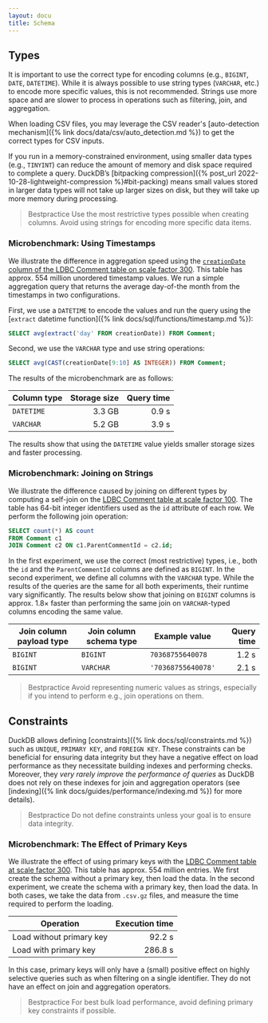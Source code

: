 ```yaml
---
layout: docu
title: Schema
---
```


## Types

It is important to use the correct type for encoding columns (e.g., `BIGINT`, `DATE`, `DATETIME`). While it is always possible to use string types (`VARCHAR`, etc.) to encode more specific values, this is not recommended. Strings use more space and are slower to process in operations such as filtering, join, and aggregation.

When loading CSV files, you may leverage the CSV reader's [auto-detection mechanism]({% link docs/data/csv/auto_detection.md %}) to get the correct types for CSV inputs.

If you run in a memory-constrained environment, using smaller data types (e.g., `TINYINT`) can reduce the amount of memory and disk space required to complete a query. DuckDB’s [bitpacking compression]({% post_url 2022-10-28-lightweight-compression %}#bit-packing) means small values stored in larger data types will not take up larger sizes on disk, but they will take up more memory during processing.

> Bestpractice Use the most restrictive types possible when creating columns. Avoid using strings for encoding more specific data items.

### Microbenchmark: Using Timestamps

We illustrate the difference in aggregation speed using the [`creationDate` column of the LDBC Comment table on scale factor 300](https://blobs.duckdb.org/data/ldbc-sf300-comments-creationDate.parquet). This table has approx. 554 million unordered timestamp values. We run a simple aggregation query that returns the average day-of-the month from the timestamps in two configurations.

First, we use a `DATETIME` to encode the values and run the query using the [`extract` datetime function]({% link docs/sql/functions/timestamp.md %}):

```sql
SELECT avg(extract('day' FROM creationDate)) FROM Comment;
```

Second, we use the `VARCHAR` type and use string operations:

```sql
SELECT avg(CAST(creationDate[9:10] AS INTEGER)) FROM Comment;
```

The results of the microbenchmark are as follows:

<div class="narrow_table"></div>

| Column type | Storage size | Query time |
| ----------- | -----------: | ---------: |
| `DATETIME`  | 3.3 GB       | 0.9 s      |
| `VARCHAR`   | 5.2 GB       | 3.9 s      |

The results show that using the `DATETIME` value yields smaller storage sizes and faster processing.

### Microbenchmark: Joining on Strings

We illustrate the difference caused by joining on different types by computing a self-join on the [LDBC Comment table at scale factor 100](https://blobs.duckdb.org/data/ldbc-sf100-comments.tar.zst). The table has 64-bit integer identifiers used as the `id` attribute of each row. We perform the following join operation:

```sql
SELECT count(*) AS count
FROM Comment c1
JOIN Comment c2 ON c1.ParentCommentId = c2.id;
```

In the first experiment, we use the correct (most restrictive) types, i.e., both the `id` and the `ParentCommentId` columns are defined as `BIGINT`.
In the second experiment, we define all columns with the `VARCHAR` type.
While the results of the queries are the same for all both experiments, their runtime vary significantly.
The results below show that joining on `BIGINT` columns is approx. 1.8× faster than performing the same join on `VARCHAR`-typed columns encoding the same value.

<div class="narrow_table"></div>

| Join column payload type | Join column schema type | Example value                            | Query time |
| ------------------------ | ----------------------- | ---------------------------------------- | ---------: |
| `BIGINT`                 | `BIGINT`                | `70368755640078`                         | 1.2 s      |
| `BIGINT`                 | `VARCHAR`               | `'70368755640078'`                       | 2.1 s      |

> Bestpractice Avoid representing numeric values as strings, especially if you intend to perform e.g., join operations on them.

## Constraints

DuckDB allows defining [constraints]({% link docs/sql/constraints.md %}) such as `UNIQUE`, `PRIMARY KEY`, and `FOREIGN KEY`. These constraints can be beneficial for ensuring data integrity but they have a negative effect on load performance as they necessitate building indexes and performing checks. Moreover, they _very rarely improve the performance of queries_ as DuckDB does not rely on these indexes for join and aggregation operators (see [indexing]({% link docs/guides/performance/indexing.md %}) for more details).

> Bestpractice Do not define constraints unless your goal is to ensure data integrity.

### Microbenchmark: The Effect of Primary Keys

We illustrate the effect of using primary keys with the [LDBC Comment table at scale factor 300](https://blobs.duckdb.org/data/ldbc-sf300-comments.tar.zst). This table has approx. 554 million entries. We first create the schema without a primary key, then load the data. In the second experiment, we create the schema with a primary key, then load the data. In both cases, we take the data from `.csv.gz` files, and measure the time required to perform the loading.

<div class="narrow_table"></div>

| Operation                | Execution time |
| ------------------------ | -------------: |
| Load without primary key | 92.2 s         |
| Load with primary key    | 286.8 s        |

In this case, primary keys will only have a (small) positive effect on highly selective queries such as when filtering on a single identifier. They do not have an effect on join and aggregation operators.

> Bestpractice For best bulk load performance, avoid defining primary key constraints if possible.
